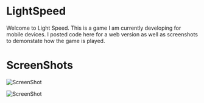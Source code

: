 LightSpeed
==========

Welcome to Light Speed. This is a game I am currently developing for mobile devices. I posted
code here for a web version as well as screenshots to demonstate how the game is played.


ScreenShots
===========

![ScreenShot](https://cloud.githubusercontent.com/assets/7594890/3139468/73b4a4c6-e8df-11e3-9836-ee3a475b4abf.png)

![ScreenShot](https://cloud.githubusercontent.com/assets/7594890/3139470/8f68730a-e8df-11e3-8be0-554e1c2c3490.png)
